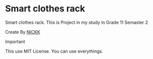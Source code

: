# Smart clothes rack

Smart clothes rack. This is Project in my study in Grade 11 Semaster 2

Create By [NICKK](https://info.nickk.xyz)

> [!IMPORTANT]
> This use MIT License. You can use everythings.